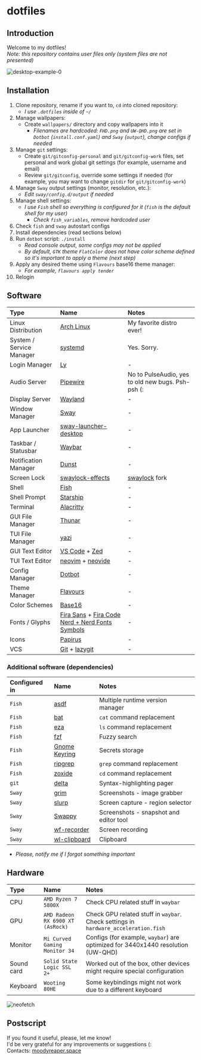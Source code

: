 # dotfiles

## Introduction

Welcome to my dotfiles!\
_Note: this repository contains user files only (system files are not presented)_

![desktop-example-0](https://github.com/MoodyReaper/dotfiles/assets/16370497/4c796227-22f6-4c94-9c9f-cf5a13a05ee6)

## Installation

1. Clone repository, rename if you want to, `cd` into cloned repository:
   - _I use `.dotfiles` inside of `~/`_
2. Manage wallpapers:
   - Create `wallpapers/` directory and copy wallpapers into it
     - _Filenames are hardcoded: `FHD.png` and `UW-QHD.png` are set in `Dotbot` (`install.conf.yaml`) and `Sway` (`output`), change configs if needed_
3. Manage `git` settings:
   - Create `git/gitconfig-personal` and `git/gitconfig-work` files, set personal and work global git settings (for example, username and email)
   - Review `git/gitconfig`, override some settings if needed (for example, you may want to change `gitdir` for `git/gitconfig-work`)
4. Manage `Sway` output settings (monitor, resolution, etc.):
   - _Edit `sway/config.d/output` if needed_
5. Manage shell settings:
   - _I use `Fish` shell so everything is configured for it (`fish` is the default shell for my user)_
     - _Check `fish_variables`, remove hardcoded user_
6. Check `fish` and `sway` autostart configs
7. Install dependencies (read sections below)
8. Run `dotbot` script: `./install`
   - _Read console output, some configs may not be applied_
   - _By default, `GTK` theme `FlatColor` does not have color scheme defined so it's important to apply a theme (next step)_
9. Apply any desired theme using `Flavours` base16 theme manager:
   - _For example, `flavours apply tender`_
10. Relogin

## Software

| Type                     | Name                                                                                                       | Notes                                               |
| :----------------------- | :--------------------------------------------------------------------------------------------------------- | :-------------------------------------------------- |
| Linux Distribution       | [Arch Linux](https://archlinux.org)                                                                        | My favorite distro ever!                            |
| System / Service Manager | [systemd](https://systemd.io)                                                                              | Yes. Sorry.                                         |
| Login Manager            | [Ly](https://github.com/fairyglade/ly)                                                                     | -                                                   |
| Audio Server             | [Pipewire](https://pipewire.org)                                                                           | No to PulseAudio, yes to old new bugs. Psh-psh (:   |
| Display Server           | [Wayland](https://wayland.freedesktop.org)                                                                 | -                                                   |
| Window Manager           | [Sway](https://swaywm.org)                                                                                 | -                                                   |
| App Launcher             | [sway-launcher-desktop](https://github.com/Biont/sway-launcher-desktop)                                    | -                                                   |
| Taskbar / Statusbar      | [Waybar](https://github.com/Alexays/Waybar)                                                                | -                                                   |
| Notification Manager     | [Dunst](https://dunst-project.org)                                                                         | -                                                   |
| Screen Lock              | [swaylock-effects](https://github.com/jirutka/swaylock-effects)                                            | [swaylock](https://github.com/swaywm/swaylock) fork |
| Shell                    | [Fish](https://fishshell.com)                                                                              | -                                                   |
| Shell Prompt             | [Starship](https://starship.rs)                                                                            | -                                                   |
| Terminal                 | [Alacritty](https://alacritty.org)                                                                         | -                                                   |
| GUI File Manager         | [Thunar](https://docs.xfce.org/xfce/thunar)                                                                | -                                                   |
| TUI File Manager         | [yazi](https://github.com/sxyazi/yazi)                                                                     | -                                                   |
| GUI Text Editor          | [VS Code](https://code.visualstudio.com) + [Zed](https://zed.dev)                                          | -                                                   |
| TUI Text Editor          | [neovim](https://neovim.io) + [neovide](https://neovide.dev)                                               | -                                                   |
| Config Manager           | [Dotbot](https://github.com/anishathalye/dotbot)                                                           | -                                                   |
| Theme Manager            | [Flavours](https://github.com/Misterio77/flavours)                                                         | -                                                   |
| Color Schemes            | [Base16](https://github.com/chriskempson/base16)                                                           | -                                                   |
| Fonts / Glyphs           | [Fira Sans](https://mozilla.github.io/Fira) + [Fira Code Nerd + Nerd Fonts Symbols](https://nerdfonts.com) | -                                                   |
| Icons                    | [Papirus](https://github.com/PapirusDevelopmentTeam/papirus-icon-theme)                                    | -                                                   |
| VCS                      | [Git](https://git-scm.com) + [lazygit](https://github.com/jesseduffield/lazygit)                           | -                                                   |

### Additional software (dependencies)

| Configured in | Name                                                          | Notes                                  |
| :------------ | :------------------------------------------------------------ | :------------------------------------- |
| `Fish`        | [asdf](https://asdf-vm.com)                                   | Multiple runtime version manager       |
| `Fish`        | [bat](https://github.com/sharkdp/bat)                         | `cat` command replacement              |
| `Fish`        | [eza](https://github.com/eza-community/eza)                   | `ls` command replacement               |
| `Fish`        | [fzf](https://github.com/junegunn/fzf)                        | Fuzzy search                           |
| `Fish`        | [Gnome Keyring](https://wiki.gnome.org/Projects/GnomeKeyring) | Secrets storage                        |
| `Fish`        | [ripgrep](https://github.com/BurntSushi/ripgrep)              | `grep` command replacement             |
| `Fish`        | [zoxide](https://github.com/ajeetdsouza/zoxide)               | `cd` command replacement               |
| `git`         | [delta](https://github.com/dandavison/delta)                  | Syntax-highlighting pager              |
| `Sway`        | [grim](https://github.com/emersion/grim)                      | Screenshots - image grabber            |
| `Sway`        | [slurp](https://github.com/emersion/slurp)                    | Screen capture - region selector       |
| `Sway`        | [Swappy](https://github.com/jtheoof/swappy)                   | Screenshots - snapshot and editor tool |
| `Sway`        | [wf-recorder](https://github.com/ammen99/wf-recorder)         | Screen recording                       |
| `Sway`        | [wl-clipboard](https://github.com/bugaevc/wl-clipboard)       | Clipboard                              |

- _Please, notify me if I forgot something important_

## Hardware

| Type       | Name                             | Notes                                                                               |
| :--------- | :------------------------------- | :---------------------------------------------------------------------------------- |
| CPU        | `AMD Ryzen 7 5800X`              | Check CPU related stuff in `waybar`                                                 |
| GPU        | `AMD Radeon RX 6900 XT (AsRock)` | Check GPU related stuff in `waybar`. Check settings in `hardware_acceleration.fish` |
| Monitor    | `Mi Curved Gaming Monitor 34`    | Configs (for example, `waybar`) are optimized for 3440x1440 resolution (UW-QHD)     |
| Sound card | `Solid State Logic SSL 2+`       | Worked out of the box, other devices might require special configuration            |
| Keyboard   | `Wooting 80HE`                   | Some keybindings might not work due to a different keyboard                         |

![neofetch](https://github.com/MoodyReaper/dotfiles/assets/16370497/b248c8b3-c69a-442d-9b26-76d8a1bff081)

## Postscript

If you found it useful, please, let me know!\
I'd be very grateful for any improvements or suggestions (:\
Contacts: [moodyreaper.space](https://moodyreaper.space)
